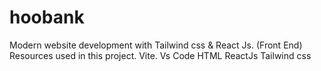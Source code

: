 # hoobank
Modern website development with Tailwind css &amp; React Js. (Front End)
Resources used in this project.
Vite.
Vs Code
HTML
ReactJs
Tailwind css

